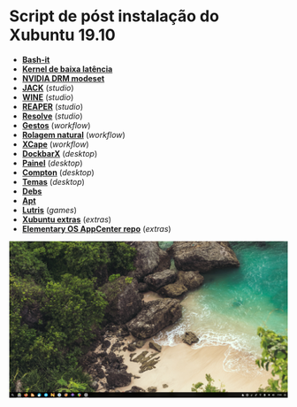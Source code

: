 # Script de póst instalação do Xubuntu 19.10
 - [**Bash-it**](scripts/bash-it.md)
 - [**Kernel de baixa latência**](scripts/lowlatency-kernel.md)
 - [**NVIDIA DRM modeset**](scripts/nvidia-drm-modeset.md)
 - [**JACK**](scripts/jack.md) (_studio_)
 - [**WINE**](scripts/wine.md) (_studio_)
 - [**REAPER**](scripts/reaper.md) (_studio_)
 - [**Resolve**](scripts/resolve.md) (_studio_)
 - [**Gestos**](scripts/gestures.md) (_workflow_)
 - [**Rolagem natural**](scripts/natural-scrolling.md) (_workflow_)
 - [**XCape**](scripts/xcape.md) (_workflow_)
 - [**DockbarX**](scripts/dockbarx.md) (_desktop_)
 - [**Painel**](scripts/panel.md) (_desktop_)
 - [**Compton**](scripts/compton.md) (_desktop_)
 - [**Temas**](scripts/style.md) (_desktop_)
 - [**Debs**](scripts/debs.md)
 - [**Apt**](scripts/apt.md)
 - [**Lutris**](scripts/lutris.md) (_games_)
 - [**Xubuntu extras**](scripts/xubuntu-extras.md) (_extras_)
 - [**Elementary OS AppCenter repo**](scripts/eos-appcenter-repo.md) (_extras_)

![desktop](desktop.png)